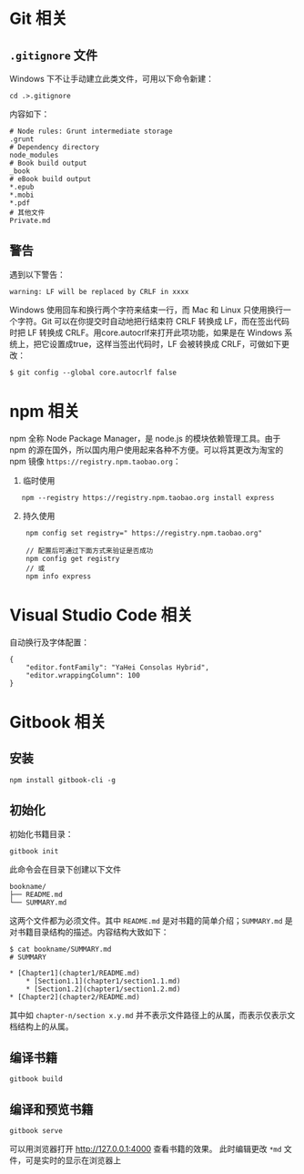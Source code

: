 # Git 相关
## `.gitignore` 文件
Windows 下不让手动建立此类文件，可用以下命令新建：

    cd .>.gitignore
    
内容如下：
```
# Node rules: Grunt intermediate storage
.grunt
# Dependency directory
node_modules
# Book build output
_book
# eBook build output
*.epub
*.mobi
*.pdf
# 其他文件
Private.md
```

## 警告
遇到以下警告：

    warning: LF will be replaced by CRLF in xxxx
 Windows 使用回车和换行两个字符来结束一行，而 Mac 和 Linux 只使用换行一个字符。Git 可以在你提交时自动地把行结束符 CRLF 转换成 LF，而在签出代码时把 LF 转换成 CRLF。用core.autocrlf来打开此项功能，如果是在 Windows 系统上，把它设置成true，这样当签出代码时，LF 会被转换成 CRLF，可做如下更改：
 
    $ git config --global core.autocrlf false

# npm 相关

npm 全称 Node Package Manager，是 node.js 的模块依赖管理工具。由于 npm 的源在国外，所以国内用户使用起来各种不方便。可以将其更改为淘宝的 npm 镜像 `https://registry.npm.taobao.org`：
1. 临时使用
 ```   
    npm --registry https://registry.npm.taobao.org install express
 ```
2. 持久使用
```
    npm config set registry=" https://registry.npm.taobao.org"

    // 配置后可通过下面方式来验证是否成功
    npm config get registry
    // 或
    npm info express
```

# Visual Studio Code 相关
自动换行及字体配置：
```
{
    "editor.fontFamily": "YaHei Consolas Hybrid",
    "editor.wrappingColumn": 100
}
```
# Gitbook 相关

## 安装
    
    npm install gitbook-cli -g
## 初始化
初始化书籍目录：

    gitbook init
此命令会在目录下创建以下文件

    bookname/
    ├── README.md
    └── SUMMARY.md

这两个文件都为必须文件。其中 `README.md` 是对书籍的简单介绍；`SUMMARY.md` 是对书籍目录结构的描述。内容结构大致如下：

    $ cat bookname/SUMMARY.md
    # SUMMARY

    * [Chapter1](chapter1/README.md)
        * [Section1.1](chapter1/section1.1.md)
        * [Section1.2](chapter1/section1.2.md)
    * [Chapter2](chapter2/README.md)    
其中如 `chapter-n/section x.y.md` 并不表示文件路径上的从属，而表示仅表示文档结构上的从属。

## 编译书籍

    gitbook build


## 编译和预览书籍
    
    gitbook serve
可以用浏览器打开 http://127.0.0.1:4000 查看书籍的效果。
此时编辑更改 `*md` 文件，可是实时的显示在浏览器上